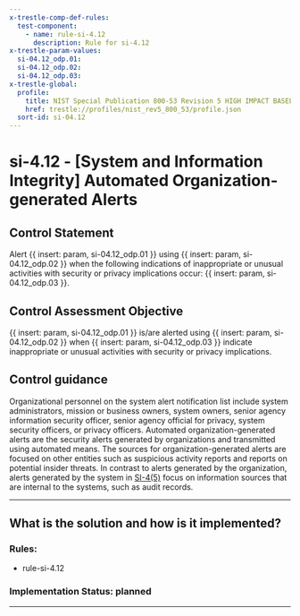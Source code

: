 ```yaml
---
x-trestle-comp-def-rules:
  test-component:
    - name: rule-si-4.12
      description: Rule for si-4.12
x-trestle-param-values:
  si-04.12_odp.01:
  si-04.12_odp.02:
  si-04.12_odp.03:
x-trestle-global:
  profile:
    title: NIST Special Publication 800-53 Revision 5 HIGH IMPACT BASELINE
    href: trestle://profiles/nist_rev5_800_53/profile.json
  sort-id: si-04.12
---
```


# si-4.12 - \[System and Information Integrity\] Automated Organization-generated Alerts

## Control Statement

Alert {{ insert: param, si-04.12_odp.01 }} using {{ insert: param, si-04.12_odp.02 }} when the following indications of inappropriate or unusual activities with security or privacy implications occur: {{ insert: param, si-04.12_odp.03 }}.

## Control Assessment Objective

{{ insert: param, si-04.12_odp.01 }} is/are alerted using {{ insert: param, si-04.12_odp.02 }} when {{ insert: param, si-04.12_odp.03 }} indicate inappropriate or unusual activities with security or privacy implications.

## Control guidance

Organizational personnel on the system alert notification list include system administrators, mission or business owners, system owners, senior agency information security officer, senior agency official for privacy, system security officers, or privacy officers. Automated organization-generated alerts are the security alerts generated by organizations and transmitted using automated means. The sources for organization-generated alerts are focused on other entities such as suspicious activity reports and reports on potential insider threats. In contrast to alerts generated by the organization, alerts generated by the system in [SI-4(5)](#si-4.5) focus on information sources that are internal to the systems, such as audit records.

______________________________________________________________________

## What is the solution and how is it implemented?

<!-- For implementation status enter one of: implemented, partial, planned, alternative, not-applicable -->

<!-- Note that the list of rules under ### Rules: is read-only and changes will not be captured after assembly to JSON -->

<!-- Add control implementation description here for control: si-4.12 -->

### Rules:

  - rule-si-4.12

### Implementation Status: planned

______________________________________________________________________

